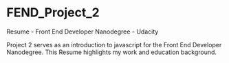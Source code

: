 # FEND_Project_2
Resume - Front End Developer Nanodegree - Udacity

Project 2 serves as an introduction to javascript for the Front End Developer Nanodegree. This Resume
highlights my work and education background. 
